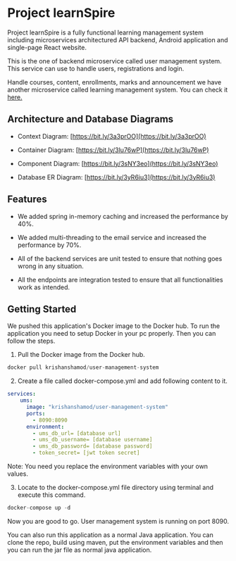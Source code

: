 # Project learnSpire

Project learnSpire is a fully functional learning management system including microservices architectured API backend, Android application and single-page React website.

This is the one of backend microservice called user management system. This service can use to handle users, registrations and login.

Handle courses, content, enrollments, marks and announcement we have another microservice called learning management system. You can check it [here.](https://github.com/krishanshamod/learning-management-system)

## Architecture and Database Diagrams

- Context Diagram: [https://bit.ly/3a3prOO](https://bit.ly/3a3prOO)

- Container Diagram: [https://bit.ly/3lu76wP](https://bit.ly/3lu76wP)

- Component Diagram: [https://bit.ly/3sNY3eo](https://bit.ly/3sNY3eo)

- Database ER Diagram: [https://bit.ly/3yR6iu3](https://bit.ly/3yR6iu3)

## Features

- We added spring in-memory caching and increased the performance by 40%.

- We added multi-threading to the email service and increased the performance by 70%.

- All of the backend services are unit tested to ensure that nothing goes wrong in any situation.

- All the endpoints are integration tested to ensure that all functionalities work as intended.

## Getting Started

We pushed this application's Docker image to the Docker hub. To run the application you need to setup Docker in your pc properly.
Then you can follow the steps.

1. Pull the Docker image from the Docker hub.

```jsx
docker pull krishanshamod/user-management-system
```


2. Create a file called docker-compose.yml and add following content to it.

```yaml
services:
    ums:
      image: "krishanshamod/user-management-system"
      ports:
        - 8090:8090
      environment:
        - ums_db_url= [database url]
        - ums_db_username= [database username]
        - ums_db_password= [database password]
        - token_secret= [jwt token secret]
```
Note: You need you replace the environment variables with your own values.

3. Locate to the docker-compose.yml file directory using terminal and execute this command.

```jsx
docker-compose up -d
```

Now you are good to go. User management system is running on port 8090.

You can also run this application as a normal Java application. You can clone the repo, build using maven, put the environment variables and then you can run the jar file as normal java application.
